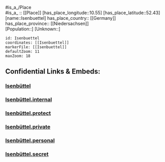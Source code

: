 ﻿---
location:
  - 52.43
  - 10.55
mapzoom:
  - 7
  - 12
mapmarker: city
type: City
tags:
  - geo/City
SpocWebEntityId: 31129
isDeleted: false
confidential: public
aliases:
  - Isenbuettel
---
#is_a_/Place  
#is_a_ :: [[Place]] 
[has_place_longitude::10.55] 
[has_place_latitude::52.43] 
[name::Isenbuettel] 
has_place_country:: [[Germany]]  
has_place_province:: [[Niedersachsen]]  
[Population::] 
[Unknown::] 


```leaflet
id: Isenbuettel
coordinates: [[Isenbuettel]] 
markerFile: [[Isenbuettel]] 
defaultZoom: 11 
maxZoom: 18
```


## Confidential Links & Embeds: 

### [Isenbüttel](/_public/Earth/Continent/Europe/Europe~Central/Germany/Germany~West/Niedersachsen/counties~Niedersachsen/Gifhorn/cities~Gifhorn/Isenbüttel/boroughs~Isenbüttel/Isenbüttel.md) 

### [Isenbüttel.internal](/_internal/Earth/Continent/Europe/Europe~Central/Germany/Germany~West/Niedersachsen/counties~Niedersachsen/Gifhorn/cities~Gifhorn/Isenbüttel/boroughs~Isenbüttel/Isenbüttel.internal.md) 

### [Isenbüttel.protect](/_protect/Earth/Continent/Europe/Europe~Central/Germany/Germany~West/Niedersachsen/counties~Niedersachsen/Gifhorn/cities~Gifhorn/Isenbüttel/boroughs~Isenbüttel/Isenbüttel.protect.md) 

### [Isenbüttel.private](/_private/Earth/Continent/Europe/Europe~Central/Germany/Germany~West/Niedersachsen/counties~Niedersachsen/Gifhorn/cities~Gifhorn/Isenbüttel/boroughs~Isenbüttel/Isenbüttel.private.md) 

### [Isenbüttel.personal](/_personal/Earth/Continent/Europe/Europe~Central/Germany/Germany~West/Niedersachsen/counties~Niedersachsen/Gifhorn/cities~Gifhorn/Isenbüttel/boroughs~Isenbüttel/Isenbüttel.personal.md) 

### [Isenbüttel.secret](/_secret/Earth/Continent/Europe/Europe~Central/Germany/Germany~West/Niedersachsen/counties~Niedersachsen/Gifhorn/cities~Gifhorn/Isenbüttel/boroughs~Isenbüttel/Isenbüttel.secret.md) 
